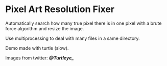 # Pixel Art Resolution Fixer
 Automatically search how many true pixel there is in one pixel with a brute force algorithm and resize the image.

Use multiprocessing to deal with many files in a same directory.

Demo made with turtle (slow).

Images from twitter: ***@Turtleye_***
